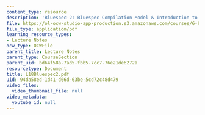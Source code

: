 ```yaml
---
content_type: resource
description: 'Bluespec-2: Bluespec Compilation Model & Introduction to programming'
file: https://ol-ocw-studio-app-production.s3.amazonaws.com/courses/6-827-multithreaded-parallelism-languages-and-compilers-fall-2002/94da58ed1d41d66d63be5cd72c48d479_L18Bluespec2.pdf
file_type: application/pdf
learning_resource_types:
- Lecture Notes
ocw_type: OCWFile
parent_title: Lecture Notes
parent_type: CourseSection
parent_uid: bd64f58a-7ad5-fbb5-7cc7-76e21de6272a
resourcetype: Document
title: L18Bluespec2.pdf
uid: 94da58ed-1d41-d66d-63be-5cd72c48d479
video_files:
  video_thumbnail_file: null
video_metadata:
  youtube_id: null
---
```

